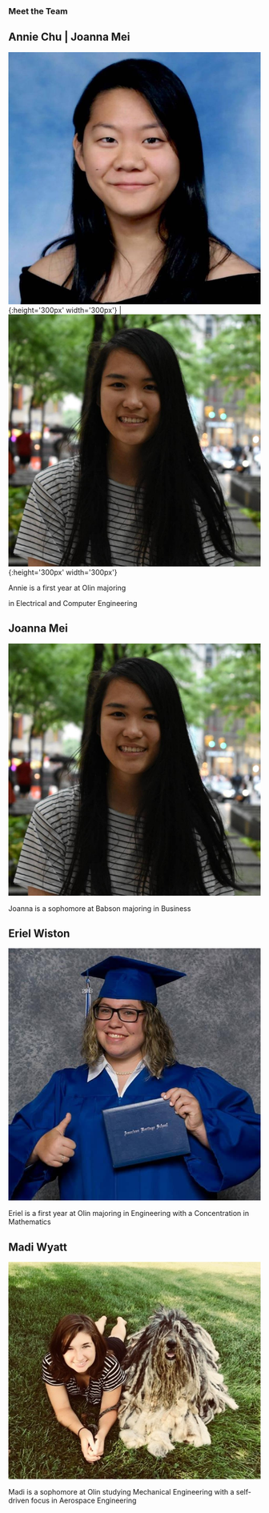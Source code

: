 ### Meet the Team

## Annie Chu                                  | Joanna Mei
![](annie.jpg){:height='300px' width='300px'} | ![](joanna.jpg){:height='300px' width='300px'}

Annie is a first year at Olin majoring

in Electrical and Computer Engineering

## Joanna Mei
![](joanna.jpg)

Joanna is a sophomore at Babson majoring in Business

## Eriel Wiston
![](eriel.jpg)

Eriel is a first year at Olin majoring in Engineering with a Concentration in Mathematics

## Madi Wyatt
![](madi.jpg)

Madi is a sophomore at Olin studying Mechanical Engineering with a self-driven focus in Aerospace Engineering
